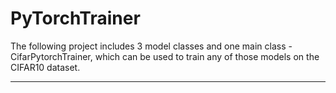 # PyTorchTrainer
The following project includes 3 model classes and one main class - CifarPytorchTrainer, which can be used to train any of those models on the CIFAR10 dataset.
___________________________________
